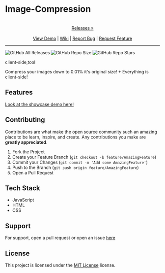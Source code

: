 
# Image-Compression

<p align="center">
  <p align="center">
    <br />
    <a href="https://github.com/ScorchChamp/Image-Compression/releases/">Releases &#187;</a>
    <br />
    <br />
    <a href="https://github.com/ScorchChamp/Image-Compression">View Demo</a> |
    <a href="https://github.com/ScorchChamp/Image-Compression/wiki">Wiki</a> |
    <a href="https://github.com/ScorchChamp/Image-Compression/issues">Report Bug</a> |
    <a href="https://github.com/ScorchChamp/Image-Compression/issues">Request Feature</a>
  </p>
</p>


-------------
![GitHub All Releases](https://img.shields.io/github/downloads/ScorchChamp/Image-Compression/total?style=for-the-badge)
![GitHub Repo Size](https://img.shields.io/github/repo-size/ScorchChamp/Image-Compression?style=for-the-badge)
![GitHub Repo Stars](https://img.shields.io/github/stars/ScorchChamp/Image-Compression?style=for-the-badge)

client-side,tool

Compress your images down to 0.01% it's original size! + Everything is client-side!

## Features

[Look at the showcase demo here!](https://ScorchChamp.github.io/Image-Compression)

## Contributing

Contributions are what make the open source community such an amazing place to be learn, inspire, and create. Any contributions you make are **greatly appreciated**.

1. Fork the Project
2. Create your Feature Branch (`git checkout -b feature/AmazingFeature`)
3. Commit your Changes (`git commit -m 'Add some AmazingFeature'`)
4. Push to the Branch (`git push origin feature/AmazingFeature`)
5. Open a Pull Request


## Tech Stack

 - JavaScript
 - HTML
 - CSS

## Support

For support, open a pull request or open an issue [here](https://github.com/ScorchChamp/Image-Compression/issues/new)

## License

This project is licensed under the <a href="https://api.github.com/licenses/mit">MIT License</a> license.

<!--This file was generated via https://github.com/ScorchChamp/README.md-generator Credits to: ScorchChamp-->
        
